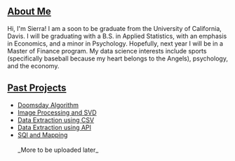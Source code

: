 ## <u>About Me</u>

Hi, I'm Sierra! I am a soon to be graduate from the University of California, Davis. I will be graduating with a B.S. in Applied Statistics, with an emphasis in Economics, and a minor in Psychology. Hopefully, next year I will be in a Master of Finance program. My data science interests include sports (specifically baseball because my heart belongs to the Angels), psychology, and the economy. 

## <u>Past Projects</u>
<ul>
<li>
	<a href ="setevlin.github.io\Portfolio\Assignment1">Doomsday Algorithm</a>
</li>
<li>
	<a href="setevlin.github.io\Portfolio\assignment2">Image Processing and SVD</a>
</li>
<li>
	<a href="setevlin.github.io\Portfolio\assignment3">Data Extraction using CSV</a>
</li>
<li>
	<a href="setevlin.github.io\Portfolio\assignment4">Data Extraction using API</a>
</li>
<li>
	<a href="setevlin.github.io\Portfolio\assignment6">SQl and Mapping</a>
</li>
<br>
_More to be uploaded later_
</ul>
